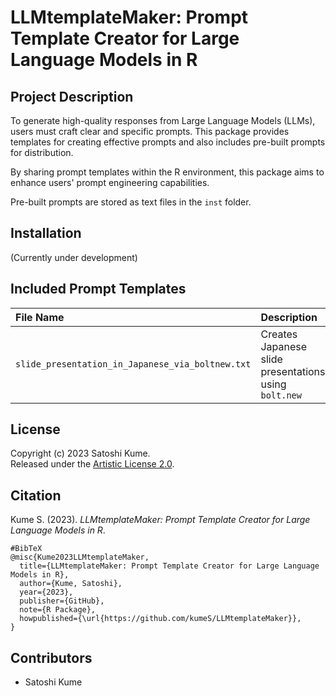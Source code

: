 # **LLMtemplateMaker: Prompt Template Creator for Large Language Models in R**

## Project Description

To generate high-quality responses from Large Language Models (LLMs), users must craft clear and specific prompts. This package provides templates for creating effective prompts and also includes pre-built prompts for distribution.  

By sharing prompt templates within the R environment, this package aims to enhance users' prompt engineering capabilities.  

Pre-built prompts are stored as text files in the `inst` folder.  

## Installation

(Currently under development)

## Included Prompt Templates

| **File Name** | **Description** |  
|:---|:---|  
| `slide_presentation_in_Japanese_via_boltnew.txt` | Creates Japanese slide presentations using `bolt.new` |  

## License

Copyright (c) 2023 Satoshi Kume.  
Released under the [Artistic License 2.0](http://www.perlfoundation.org/artistic_license_2_0).  

## Citation

Kume S. (2023). *LLMtemplateMaker: Prompt Template Creator for Large Language Models in R*.  

```
#BibTeX
@misc{Kume2023LLMtemplateMaker,
  title={LLMtemplateMaker: Prompt Template Creator for Large Language Models in R},
  author={Kume, Satoshi},
  year={2023},
  publisher={GitHub},
  note={R Package},
  howpublished={\url{https://github.com/kumeS/LLMtemplateMaker}},
}
```

## Contributors

- Satoshi Kume  

